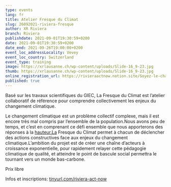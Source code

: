 ```yaml
---
type: events
lang: fr
title: Atelier Fresque du Climat
slug: 26092021-riviera-fresque
author: XR Riviera
branch: Riviera
publishdate: 2021-09-01T19:30:59+0200
date: 2021-09-01T19:30:59+0200
date_end: 2021-09-26T19:00:00+0200
event_loc_addressLocality: Vevey
event_loc_country: Switzerland
event_type: training
image: https://xrlausanne.ch/wp-content/uploads/Slide-16_9-23.jpg
thumb: https://xrlausanne.ch/wp-content/uploads/Slide-16_9-23.jpg
online_registration_url: https://rivieraactnow.notion.site/Soyez-le-changement-09402a28bd774b00aa6b4a426fce416e
published: true
---
```

Basé sur les travaux scientifiques du GIEC, La Fresque du Climat est l’atelier collaboratif de référence pour comprendre collectivement les enjeux du changement climatique.

Le changement climatique est un problème collectif complexe, mais il est encore très mal compris par l’ensemble de la population.Nous avons peu de temps, et c’est en comprenant ce défi ensemble que nous apporterons des réponses à la [hauteur.La](http://hauteur.La) Fresque du Climat permet à chacun de déclencher des actions constructives face aux enjeux du changement climatique.L’ambition du projet est de créer une chaîne d’acteurs à croissance exponentielle, pour rapidement relayer cette pédagogie climatique de qualité, et atteindre le point de bascule social permettra le tournant vers un monde bas-carbone.

Prix libre

Infos et inscriptions: [tinyurl.com/riviera-act-now](https://tinyurl.com/riviera-act-now?fbclid=IwAR2JcD_PLW71JtjQT7KVBNu5b2byd3u6QQUAm1eGjZlvEQm9RkSEcnh1f5k)